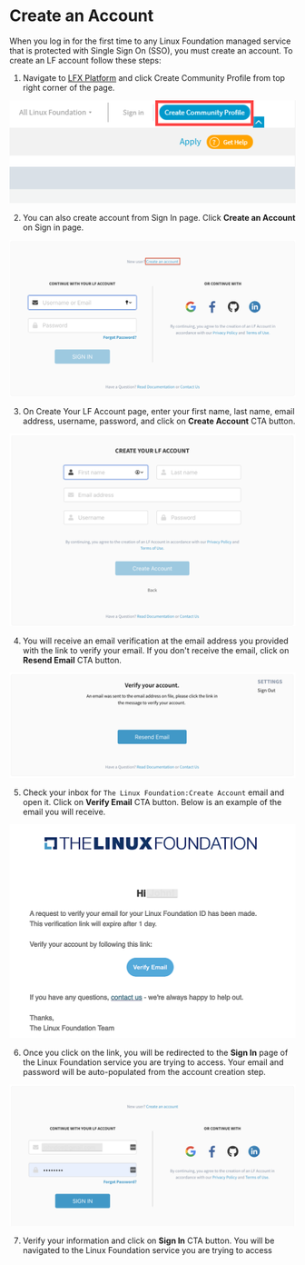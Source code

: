 # Create an Account

When you log in for the first time to any Linux Foundation managed service that is protected with Single Sign On \(SSO\),  you must create an account. To create an LF account follow these steps: 

1. Navigate to [LFX Platform](http://lfx.linuxfoundation.org/) and click Create Community Profile from top right corner of the page.

![Create Community Profile](../.gitbook/assets/create-community-profile.png)

2. You can also create account from Sign In page. Click **Create an Account** on Sign in page.

![Create an account](../.gitbook/assets/new-sso.png)

3. On Create Your LF Account page, enter your first name, last name, email address, username, password, and click on **Create Account** CTA button.

![](../.gitbook/assets/create-account%20%281%29.png)

4. You will receive an email verification at the email address you provided with the link to verify your email.  If you don't receive the email, click on **Resend Email** CTA button.

![Verify Your Account Page](../.gitbook/assets/verify-email.png)

5. Check your inbox for `The Linux Foundation:Create Account` email and open it. Click on **Verify Email** CTA button. Below is an example of the email you will receive. 

![Email Verification Message](../.gitbook/assets/verification-email.png)

 6. Once you click on the link, you will be redirected to the **Sign In** page of the Linux Foundation service you are trying to access. Your email and password will be auto-populated from the account creation step.          

![](../.gitbook/assets/login-after-email-verification.png)

7. Verify your information and click on **Sign In** CTA button. You will be navigated to the Linux Foundation service you are trying to access


